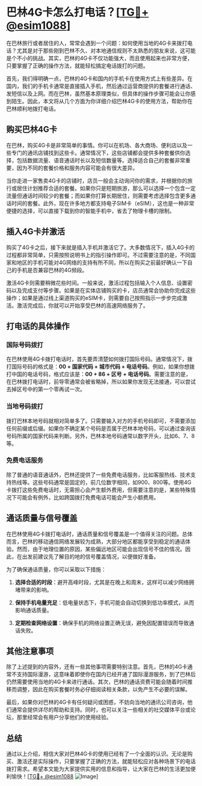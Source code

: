 # 巴林4G卡怎么打电话？[[TG💪+ @esim1088](https://t.me/s/esim1088)]

在巴林旅行或者居住的人，常常会遇到一个问题：如何使用当地的4G卡来拨打电话？尤其是对于那些刚到巴林不久、对本地通信规则不太熟悉的朋友来说，这可能是个不小的挑战。其实，巴林的4G卡不仅功能强大，而且使用起来也非常方便，只要掌握了正确的操作方法，就能轻松搞定电话拨打的问题。

首先，我们得明确一点，巴林的4G卡和国内的手机卡在使用方式上有些差异。在国内，我们的手机卡通常是直接插入手机，然后通过运营商提供的套餐进行通话、发短信以及上网。而在巴林，虽然基本原理类似，但具体的操作步骤可能会让你感到陌生。因此，本文将从几个方面为你详细介绍巴林4G卡的使用方法，帮助你在巴林顺利地拨打电话。

## 购买巴林4G卡

在巴林，购买4G卡是非常简单的事情。你可以在机场、各大商场、便利店以及一些专门的通讯店铺找到这些卡。通常情况下，这些店铺都会提供多种套餐供你选择，包括数据流量、语音通话时长以及短信数量等。选择适合自己的套餐非常重要，因为不同的套餐价格和服务内容可能会有很大差异。

当你走进一家售卖4G卡的店铺时，店员一般会主动询问你的需求，并根据你的旅行或居住计划推荐合适的套餐。如果你只是短期旅游，那么可以选择一个包含一定流量但通话时间较少的套餐；而如果你打算长期居住，则需要考虑选择包含更多通话时间的套餐。此外，现在许多地方都支持电子SIM卡（eSIM），这也是一种非常便捷的选择，可以直接下载到你的智能手机中，省去了物理卡槽的限制。

## 插入4G卡并激活

购买了4G卡之后，接下来就是插入手机并激活它了。大多数情况下，插入4G卡的过程都非常简单，只需按照说明书上的指引操作即可。不过需要注意的是，不同国家和地区的手机可能对4G网络的支持有所不同，所以在购买之前最好确认一下自己的手机是否兼容巴林的4G频段。

激活4G卡则需要稍微花些时间。一般来说，激活过程包括输入个人信息、设置密码以及完成支付等步骤。如果是在实体店铺购买的卡，店员通常会协助你完成这些操作；如果是通过线上渠道购买的eSIM卡，则需要自己按照指示一步步完成激活。激活完成后，你就可以开始享受巴林的高速网络服务了。

## 打电话的具体操作

### 国际号码拨打

在巴林使用4G卡拨打电话时，首先要弄清楚如何拨打国际号码。通常情况下，拨打国际号码的格式是：**00 + 国家代码 + 城市代码 + 电话号码**。例如，如果你想拨打中国的电话号码，格式应该是：**00 + 86 + 区号 + 电话号码**。需要注意的是，在巴林拨打电话时，前导零通常会被省略掉，所以如果你发现无法接通，可以尝试去掉区号中的第一个零再试一次。

### 当地号码拨打

拨打巴林本地号码就相对简单多了。只需要输入对方的手机号码即可，不需要添加任何前缀或后缀。如果你不确定某个号码是否属于巴林本地号码，可以通过查询该号码所属的国家代码来判断。另外，巴林本地号码通常以数字开头，比如6、7、8等。

### 免费电话服务

除了普通的语音通话外，巴林还提供了一些免费电话服务，比如客服热线、技术支持热线等。这些号码通常是固定的，前几位数字相同，如900、800等。使用4G卡拨打这些免费电话时，无需担心会产生额外费用，但需要注意的是，某些特殊情况下可能会有例外，比如跨国拨打免费电话可能会产生小额费用。

## 通话质量与信号覆盖

在巴林使用4G卡拨打电话时，通话质量和信号覆盖是一个值得关注的问题。总体而言，巴林的移动通信网络发展较为成熟，大部分地区都能享受到稳定的通话体验。然而，由于地理位置的原因，某些偏远地区可能会出现信号不佳的情况。因此，在出发前建议先了解目的地的信号覆盖情况，以便做好准备。

为了确保通话质量，你可以采取以下措施：

1. **选择合适的时段**：避开高峰时段，尤其是在晚上和周末，这样可以减少网络拥堵带来的影响。
   
2. **保持手机电量充足**：低电量状态下，手机可能会自动切换到低功率模式，从而影响通话质量。
   
3. **定期检查网络设置**：确保手机的网络设置正确无误，避免因配置错误而导致通话失败。

## 其他注意事项

除了上述提到的内容外，还有一些其他事项需要特别注意。首先，巴林的4G卡通常不支持国际漫游，这意味着即使你在国内已经开通了国际漫游服务，到了巴林后仍然需要使用当地的4G卡来进行通话。其次，巴林的通话资费可能会随着时间推移而调整，因此在购买套餐时务必仔细阅读相关条款，以免产生不必要的误解。

最后，如果你对巴林的4G卡有任何疑问或困惑，不妨向当地的通讯公司咨询，他们通常会提供详尽的帮助和支持。同时，也可以关注一些相关的社交媒体平台或论坛，那里经常会有用户分享他们的使用经验。

## 总结

通过以上介绍，相信大家对巴林4G卡的使用已经有了一个全面的认识。无论是购买、激活还是实际操作，只要掌握了正确的方法，就能轻松应对各种场景下的电话拨打需求。希望本文能为大家提供实用的信息和指导，让大家在巴林的生活更加便利愉快！[[TG💪+ @esim1088](https://t.me/s/esim1088) ![Image](https://i.postimg.cc/4NQfJmqS/Snipaste-2025-05-13-00-14-12.png)]